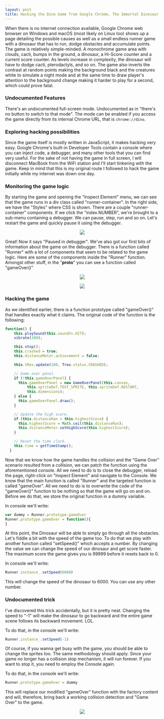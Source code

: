 ```yaml
---
layout: post
title: Hacking the Dino Game from Google Chrome, The Immortal Dinosaur
---
```


When there is no internet connection available, Google Chrome web browser on Windows and macOS (most likely on Linux too) shows up a page detailing the possible causes as well as a small endless runner game with a dinosaur that has to run, dodge obstacles and accumulate points. The game is relatively simple-minded. A monochrome game area with clouds, cacti, bumps in the ground, a dinosaur, a Hi-Score counter and a current score counter. As levels increase in complexity, the dinosaur will have to dodge cacti, pterodactyls, and so on. The game also inverts the contrast at random points making the background black and the creatures white to simulate a night mode and at the same time to draw player's attention to the background change making it harder to play for a second, which could prove fatal.

### Undocumented Features
There's an undocumented full-screen mode. Undocumented as in "there's no button to switch to that mode". The mode can be enabled if you access the game directly from its internal Chrome URL, that is `chrome://dino`.

### Exploring hacking possibilities
Since the game itself is mostly written in JavaScript, it makes hacking very easy. Google Chrome's built-in Developer Tools contain a console where you can inject code, a debugger, and many other tools that you can find very useful. For the sake of not having the game in full screen, I will disconnect MacBook from the WiFi station and I'll start tinkering with the game. Keep in mind that this is my original route I followed to hack the game initially while my internet was down one day.

### Monitoring the game logic
By starting the game and opening the "Inspect Element" menu, we can see that the game runs in a div class called "runner-container". In the right side, we have the "Styles" where CSS is shown. There are a couple "runner-container" components. If we click the "index.NUMBER", we're brought to a sub-menu containing a debugger. We can pause, step, run and so on. Let's restart the game and quickly pause it using the debugger.

<p align="center">
  <img src="https://user-images.githubusercontent.com/15067741/40609789-c7837376-623d-11e8-8a07-8926d31258e8.png"/>
</p>

Great! Now it says "Paused in debugger". We've also got our first bits of information about the game on the debugger. There is a function called "Runner" with a lot of components that seem to be related to the game logic. Here are some of the components inside the "Runner" function. Amongst other stuff, in the "__proto__" you can see a function called "gameOver()"

<p align="center">
  <img src="https://user-images.githubusercontent.com/15067741/40609795-c988330a-623d-11e8-8fe4-58874490ceee.png"/>
</p>

<p align="center">
  <img src="https://user-images.githubusercontent.com/15067741/40609799-cade4da2-623d-11e8-874f-431d82adb0e6.png"/>
</p>

### Hacking the game

As we identified earlier, there is a function prototype called "gameOver()" that handles exactly what it claims. The original code of the function is the following:

```js
function() {
    this.playSound(this.soundFx.HIT);
    vibrate(200);

    this.stop();
    this.crashed = true;
    this.distanceMeter.achievement = false;

    this.tRex.update(100, Trex.status.CRASHED);

    // Game over panel.
    if (!this.gameOverPanel) {
      this.gameOverPanel = new GameOverPanel(this.canvas,
          this.spriteDef.TEXT_SPRITE, this.spriteDef.RESTART,
          this.dimensions);
    } else {
      this.gameOverPanel.draw();
    }

    // Update the high score.
    if (this.distanceRan > this.highestScore) {
      this.highestScore = Math.ceil(this.distanceRan);
      this.distanceMeter.setHighScore(this.highestScore);
    }

    // Reset the time clock.
    this.time = getTimeStamp();
  }
```

Now that we know how the game handles the collision and the "Game Over" scenario resulted from a collision, we can patch the function using the aforementioned console.
All we need to do is to close the debugger, reload the page, right-click on "Inspect Element" and navigate to the Console. We know that the main function is called "Runner" and the targeted function is called "gameOver". All we need to do is to overwrite the code of the "gameOver()" function to be nothing so that the game will go on and on. Before we do that, we store the original function in a dummy variable.

In console we'll write:
```js
var dummy = Runner.prototype.gameOver
Runner.prototype.gameOver = function(){
}
```
At this point, the Dinosaur will be able to simply go through all the obstacles.
Let's fiddle a bit with the speed of the game too. To do that we play with another function called "setSpeed()" which accepts a number. By changing the value we can change the speed of our dinosaur and get score faster. The maximum score the game gives you is 99999 before it resets back to 0.

In console we'll write:

```js
Runner.instance_.setSpeed(6000)
```
This will change the speed of the dinosaur to 6000. You can use any other number.

### Undocumented trick
I've discovered this trick accidentally, but it is pretty neat. Changing the speed to "-1" will make the dinosaur to go backward and the entire game scene follows its backward movement. LOL.

To do that, in the console we'll write:

```js
Runner.instance_.setSpeed(-1)
```
Of course, if you wanna get busy with the game, you should be able to change the sprites too. The same methodology should apply.
Since your game no longer has a collision stop mechanism, it will run forever. If you want to stop it, you need to employ the Console again.

To do that, in the console we'll write:

```js
Runner.prototype.gameOver = dummy
```

This will replace our modified "gameOver" function with the factory content and will, therefore, bring back a working collision detection and "Game Over" to the game.

<p align="center">
  <img src="https://user-images.githubusercontent.com/15067741/40609987-869df9a2-623e-11e8-8195-01eee9a672a4.png"/>
</p>
